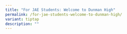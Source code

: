 ```yaml
---
title: "For JAE Students: Welcome to Dunman High"
permalink: /for-jae-students-welcome-to-dunman-high/
variant: tiptap
description: ""
---
```

